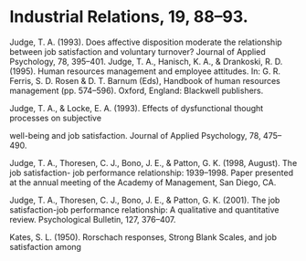 # Industrial Relations, 19, 88–93.

Judge, T. A. (1993). Does affective disposition moderate the relationship between job satisfaction and voluntary turnover? Journal of Applied Psychology, 78, 395–401. Judge, T. A., Hanisch, K. A., & Drankoski, R. D. (1995). Human resources management and employee attitudes. In: G. R. Ferris, S. D. Rosen & D. T. Barnum (Eds), Handbook of human resources management (pp. 574–596). Oxford, England: Blackwell publishers.

Judge, T. A., & Locke, E. A. (1993). Effects of dysfunctional thought processes on subjective

well-being and job satisfaction. Journal of Applied Psychology, 78, 475–490.

Judge, T. A., Thoresen, C. J., Bono, J. E., & Patton, G. K. (1998, August). The job satisfaction- job performance relationship: 1939–1998. Paper presented at the annual meeting of the Academy of Management, San Diego, CA.

Judge, T. A., Thoresen, C. J., Bono, J. E., & Patton, G. K. (2001). The job satisfaction-job performance relationship: A qualitative and quantitative review. Psychological Bulletin, 127, 376–407.

Kates, S. L. (1950). Rorschach responses, Strong Blank Scales, and job satisfaction among